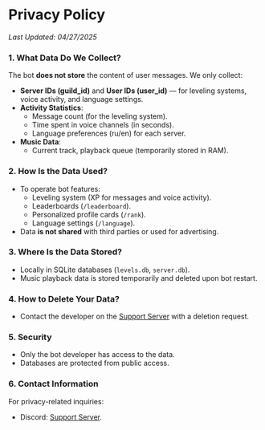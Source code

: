 # **Privacy Policy**  
*Last Updated: 04/27/2025*  

### **1. What Data Do We Collect?**  
The bot **does not store** the content of user messages. We only collect:  
- **Server IDs (guild_id)** and **User IDs (user_id)** — for leveling systems, voice activity, and language settings.  
- **Activity Statistics**:  
  - Message count (for the leveling system).  
  - Time spent in voice channels (in seconds).  
  - Language preferences (ru/en) for each server.  
- **Music Data**:  
  - Current track, playback queue (temporarily stored in RAM).  

### **2. How Is the Data Used?**  
- To operate bot features:  
  - Leveling system (XP for messages and voice activity).  
  - Leaderboards (`/leaderboard`).  
  - Personalized profile cards (`/rank`).  
  - Language settings (`/language`).  
- Data **is not shared** with third parties or used for advertising.  

### **3. Where Is the Data Stored?**  
- Locally in SQLite databases (`levels.db`, `server.db`).  
- Music playback data is stored temporarily and deleted upon bot restart.  

### **4. How to Delete Your Data?**  
- Contact the developer on the [Support Server](https://discord.gg/mHhvMNhFrV) with a deletion request.  

### **5. Security**  
- Only the bot developer has access to the data.  
- Databases are protected from public access.  

### **6. Contact Information**  
For privacy-related inquiries:  
- Discord: [Support Server](https://discord.gg/mHhvMNhFrV).  
